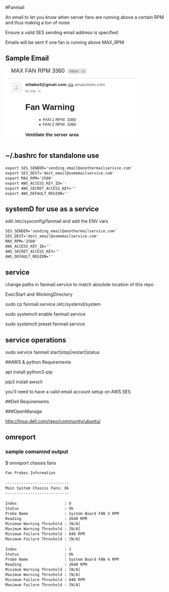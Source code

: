 #Fanmail

An email to let you know when server fans are running above a certain RPM and thus making a ton of noise

Ensure a valid SES sending email address is specified

Emails will be sent if one fan is running above MAX_RPM

## Sample Email

![screenshot](fanmail.png)

## ~/.bashrc for standalone use

<!-- language: lang-none -->

    export SES_SENDER='sending_email@anothermailservice.com'
    export SES_DEST='dest_email@somemailservice.com'
    export MAX_RPM='2500'
    export AWS_ACCESS_KEY_ID=''
    export AWS_SECRET_ACCESS_KEY=''
    export AWS_DEFAULT_REGION=''

## systemD for use as a service

edit /etc/sysconfig/fanmail and add the ENV vars

<!-- language: lang-none -->

    SES_SENDER='sending_email@anothermailservice.com'
    SES_DEST='dest_email@somemailservice.com'
    MAX_RPM='2500'
    AWS_ACCESS_KEY_ID=''
    AWS_SECRET_ACCESS_KEY=''
    AWS_DEFAULT_REGION=''

## service

change paths in fanmail.service to match absolute location of this repo

ExecStart and WorkingDirectory

sudo cp fanmail.service /etc/systemd/system

sudo systemctl enable fanmail.service

sudo systemctl preset fanmail.service

## service operations

sudo service fanmail start|stop|restart|status

##AWS & python Requirements

apt install python3-pip

pip3 install awscli

you'll need to have a valid email account setup on AWS SES 

##Dell Requirements

###OpenManage

http://linux.dell.com/repo/community/ubuntu/

## omreport

### sample comamnd output

$ omreport chassis fans


<!-- language: lang-none -->

    Fan Probes Information

    ----------------------------
    Main System Chassis Fans: Ok
    ----------------------------

    Index                     : 0
    Status                    : Ok
    Probe Name                : System Board FAN 3 RPM
    Reading                   : 2640 RPM
    Minimum Warning Threshold : [N/A]
    Maximum Warning Threshold : [N/A]
    Minimum Failure Threshold : 840 RPM
    Maximum Failure Threshold : [N/A]

    Index                     : 1
    Status                    : Ok
    Probe Name                : System Board FAN 4 RPM
    Reading                   : 2640 RPM
    Minimum Warning Threshold : [N/A]
    Maximum Warning Threshold : [N/A]
    Minimum Failure Threshold : 840 RPM
    Maximum Failure Threshold : [N/A]


